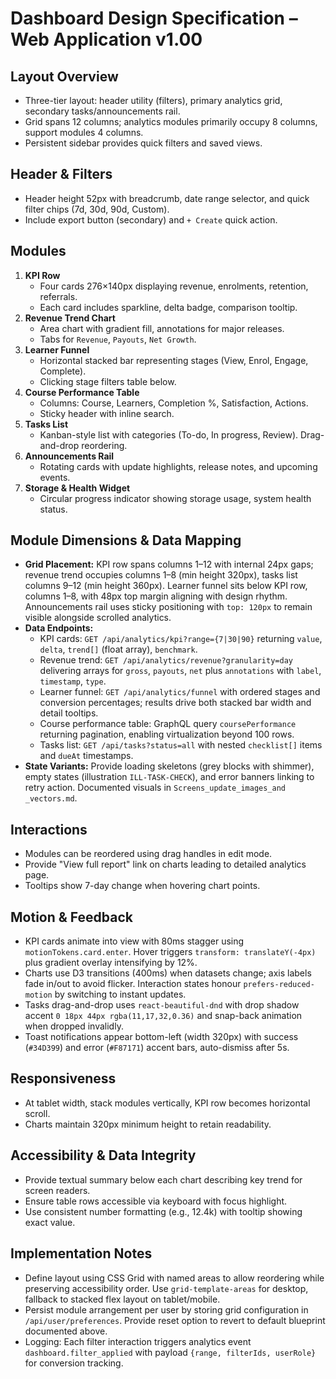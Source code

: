 # Dashboard Design Specification – Web Application v1.00

## Layout Overview
- Three-tier layout: header utility (filters), primary analytics grid, secondary tasks/announcements rail.
- Grid spans 12 columns; analytics modules primarily occupy 8 columns, support modules 4 columns.
- Persistent sidebar provides quick filters and saved views.

## Header & Filters
- Header height 52px with breadcrumb, date range selector, and quick filter chips (7d, 30d, 90d, Custom).
- Include export button (secondary) and `+ Create` quick action.

## Modules
1. **KPI Row**
   - Four cards 276×140px displaying revenue, enrolments, retention, referrals.
   - Each card includes sparkline, delta badge, comparison tooltip.
2. **Revenue Trend Chart**
   - Area chart with gradient fill, annotations for major releases.
   - Tabs for `Revenue`, `Payouts`, `Net Growth`.
3. **Learner Funnel**
   - Horizontal stacked bar representing stages (View, Enrol, Engage, Complete).
   - Clicking stage filters table below.
4. **Course Performance Table**
   - Columns: Course, Learners, Completion %, Satisfaction, Actions.
   - Sticky header with inline search.
5. **Tasks List**
   - Kanban-style list with categories (To-do, In progress, Review). Drag-and-drop reordering.
6. **Announcements Rail**
   - Rotating cards with update highlights, release notes, and upcoming events.
7. **Storage & Health Widget**
   - Circular progress indicator showing storage usage, system health status.

## Module Dimensions & Data Mapping
- **Grid Placement:** KPI row spans columns 1–12 with internal 24px gaps; revenue trend occupies columns 1–8 (min height 320px), tasks list columns 9–12 (min height 360px). Learner funnel sits below KPI row, columns 1–8, with 48px top margin aligning with design rhythm. Announcements rail uses sticky positioning with `top: 120px` to remain visible alongside scrolled analytics.
- **Data Endpoints:**
  - KPI cards: `GET /api/analytics/kpi?range={7|30|90}` returning `value`, `delta`, `trend[]` (float array), `benchmark`.
  - Revenue trend: `GET /api/analytics/revenue?granularity=day` delivering arrays for `gross`, `payouts`, `net` plus `annotations` with `label`, `timestamp`, `type`.
  - Learner funnel: `GET /api/analytics/funnel` with ordered stages and conversion percentages; results drive both stacked bar width and detail tooltips.
  - Course performance table: GraphQL query `coursePerformance` returning pagination, enabling virtualization beyond 100 rows.
  - Tasks list: `GET /api/tasks?status=all` with nested `checklist[]` items and `dueAt` timestamps.
- **State Variants:** Provide loading skeletons (grey blocks with shimmer), empty states (illustration `ILL-TASK-CHECK`), and error banners linking to retry action. Documented visuals in `Screens_update_images_and _vectors.md`.

## Interactions
- Modules can be reordered using drag handles in edit mode.
- Provide "View full report" link on charts leading to detailed analytics page.
- Tooltips show 7-day change when hovering chart points.

## Motion & Feedback
- KPI cards animate into view with 80ms stagger using `motionTokens.card.enter`. Hover triggers `transform: translateY(-4px)` plus gradient overlay intensifying by 12%.
- Charts use D3 transitions (400ms) when datasets change; axis labels fade in/out to avoid flicker. Interaction states honour `prefers-reduced-motion` by switching to instant updates.
- Tasks drag-and-drop uses `react-beautiful-dnd` with drop shadow accent `0 18px 44px rgba(11,17,32,0.36)` and snap-back animation when dropped invalidly.
- Toast notifications appear bottom-left (width 320px) with success (`#34D399`) and error (`#F87171`) accent bars, auto-dismiss after 5s.

## Responsiveness
- At tablet width, stack modules vertically, KPI row becomes horizontal scroll.
- Charts maintain 320px minimum height to retain readability.

## Accessibility & Data Integrity
- Provide textual summary below each chart describing key trend for screen readers.
- Ensure table rows accessible via keyboard with focus highlight.
- Use consistent number formatting (e.g., 12.4k) with tooltip showing exact value.

## Implementation Notes
- Define layout using CSS Grid with named areas to allow reordering while preserving accessibility order. Use `grid-template-areas` for desktop, fallback to stacked flex layout on tablet/mobile.
- Persist module arrangement per user by storing grid configuration in `/api/user/preferences`. Provide reset option to revert to default blueprint documented above.
- Logging: Each filter interaction triggers analytics event `dashboard.filter_applied` with payload `{range, filterIds, userRole}` for conversion tracking.

